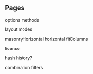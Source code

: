 ## Pages

<!-- filtering -->
<!-- sorting -->
options
methods

layout modes
  <!-- masonry -->
  <!-- vertical -->
  <!-- fitRows -->
  <!-- cellsByRow -->
  masonryHorizontal
  horizontal
  fitColumns
  <!-- cellsByColumn -->

license

hash history?

combination filters


